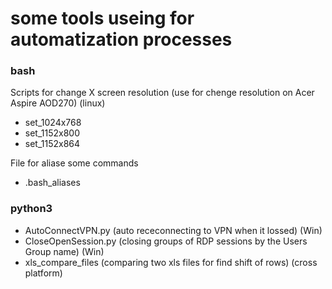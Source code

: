 # some tools useing for automatization processes

### bash
Scripts for change X screen resolution (use for chenge resolution on Acer Aspire AOD270) (linux)
- set_1024x768  
- set_1152x800  
- set_1152x864

File for aliase some commands
- .bash_aliases


### python3
- AutoConnectVPN.py (auto receconnecting to VPN when it lossed) (Win)
- CloseOpenSession.py (closing groups of RDP sessions by the Users Group name) (Win)
- xls_compare_files (comparing two xls files for find shift of rows) (cross platform)
